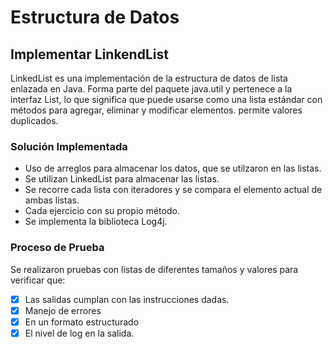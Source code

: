 # Estructura de Datos 

## **Implementar   LinkendList**
LinkedList es una implementación de la estructura de datos de lista enlazada en Java. Forma parte del paquete java.util y pertenece a la interfaz List, lo que significa que puede usarse como una lista estándar con métodos para agregar, eliminar y modificar elementos. permite valores duplicados.

 ### Solución Implementada
 - Uso de arreglos para almacenar los datos, que se utilzaron en las listas.
 - Se utilizan LinkedList para almacenar las listas.
 - Se recorre cada lista con iteradores y se compara el elemento actual de ambas listas.
 - Cada ejercicio con su propio método.
 - Se implementa la biblioteca Log4j.

### Proceso de Prueba
 Se realizaron pruebas con listas de diferentes tamaños y valores para verificar que:
- [x] Las salidas cumplan con las instrucciones dadas.
- [X] Manejo de errores
- [X] En un formato estructurado
- [x] El nivel de log en la salida. 
